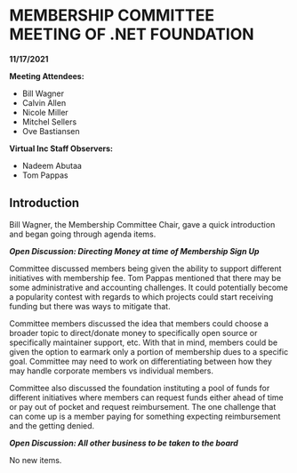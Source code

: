 # MEMBERSHIP COMMITTEE MEETING OF .NET FOUNDATION

**11/17/2021**

**Meeting Attendees:**

- Bill Wagner
- Calvin Allen
- Nicole Miller
- Mitchel Sellers
- Ove Bastiansen

**Virtual Inc Staff Observers:**

- Nadeem Abutaa
- Tom Pappas

## Introduction

Bill Wagner, the Membership Committee Chair, gave a quick introduction and began going through agenda items.

***Open Discussion: Directing Money at time of Membership Sign Up***

Committee discussed members being given the ability to support different initiatives with membership fee. Tom Pappas mentioned that there may be some administrative and accounting challenges. It could potentially become a popularity contest with regards to which projects could start receiving funding but there was ways to mitigate that.

Committee members discussed the idea that members could choose a broader topic to direct/donate money to specifically open source or specifically maintainer support, etc. With that in mind, members could be given the option to earmark only a portion of membership dues to a specific goal. Committee may need to work on differentiating between how they may handle corporate members vs individual members.

Committee also discussed the foundation instituting a pool of funds for different initiatives where members can request funds either ahead of time or pay out of pocket and request reimbursement. The one challenge that can come up is a member paying for something expecting reimbursement and the getting denied.

***Open Discussion: All other business to be taken to the board***

No new items.
